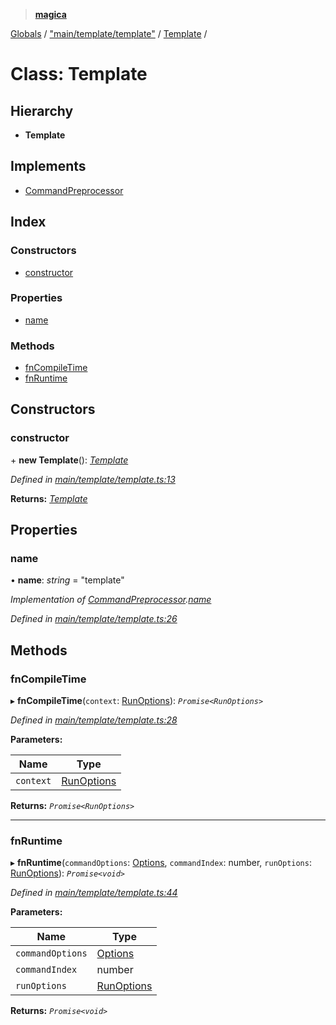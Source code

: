 > **[magica](../README.md)**

[Globals](../README.md) / ["main/template/template"](../modules/_main_template_template_.md) / [Template](_main_template_template_.template.md) /

# Class: Template

## Hierarchy

* **Template**

## Implements

* [CommandPreprocessor](../interfaces/_types_.commandpreprocessor.md)

## Index

### Constructors

* [constructor](_main_template_template_.template.md#constructor)

### Properties

* [name](_main_template_template_.template.md#name)

### Methods

* [fnCompileTime](_main_template_template_.template.md#fncompiletime)
* [fnRuntime](_main_template_template_.template.md#fnruntime)

## Constructors

###  constructor

\+ **new Template**(): *[Template](_main_template_template_.template.md)*

*Defined in [main/template/template.ts:13](https://github.com/cancerberoSgx/magica/blob/5aa0082/src/main/template/template.ts#L13)*

**Returns:** *[Template](_main_template_template_.template.md)*

## Properties

###  name

• **name**: *string* = "template"

*Implementation of [CommandPreprocessor](../interfaces/_types_.commandpreprocessor.md).[name](../interfaces/_types_.commandpreprocessor.md#name)*

*Defined in [main/template/template.ts:26](https://github.com/cancerberoSgx/magica/blob/5aa0082/src/main/template/template.ts#L26)*

## Methods

###  fnCompileTime

▸ **fnCompileTime**(`context`: [RunOptions](../interfaces/_types_.runoptions.md)): *`Promise<RunOptions>`*

*Defined in [main/template/template.ts:28](https://github.com/cancerberoSgx/magica/blob/5aa0082/src/main/template/template.ts#L28)*

**Parameters:**

Name | Type |
------ | ------ |
`context` | [RunOptions](../interfaces/_types_.runoptions.md) |

**Returns:** *`Promise<RunOptions>`*

___

###  fnRuntime

▸ **fnRuntime**(`commandOptions`: [Options](../interfaces/_types_.options.md), `commandIndex`: number, `runOptions`: [RunOptions](../interfaces/_types_.runoptions.md)): *`Promise<void>`*

*Defined in [main/template/template.ts:44](https://github.com/cancerberoSgx/magica/blob/5aa0082/src/main/template/template.ts#L44)*

**Parameters:**

Name | Type |
------ | ------ |
`commandOptions` | [Options](../interfaces/_types_.options.md) |
`commandIndex` | number |
`runOptions` | [RunOptions](../interfaces/_types_.runoptions.md) |

**Returns:** *`Promise<void>`*